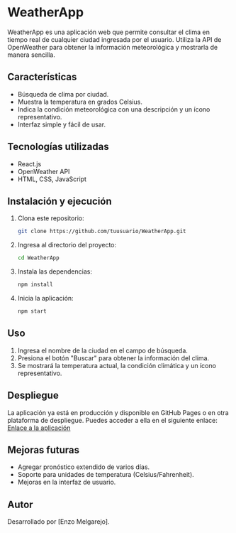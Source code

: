 # WeatherApp

WeatherApp es una aplicación web que permite consultar el clima en tiempo real de cualquier ciudad ingresada por el usuario. Utiliza la API de OpenWeather para obtener la información meteorológica y mostrarla de manera sencilla.

## Características
- Búsqueda de clima por ciudad.
- Muestra la temperatura en grados Celsius.
- Indica la condición meteorológica con una descripción y un ícono representativo.
- Interfaz simple y fácil de usar.

## Tecnologías utilizadas
- React.js
- OpenWeather API
- HTML, CSS, JavaScript

## Instalación y ejecución
1. Clona este repositorio:
   ```sh
   git clone https://github.com/tuusuario/WeatherApp.git
   ```
2. Ingresa al directorio del proyecto:
   ```sh
   cd WeatherApp
   ```
3. Instala las dependencias:
   ```sh
   npm install
   ```
4. Inicia la aplicación:
   ```sh
   npm start
   ```

## Uso
1. Ingresa el nombre de la ciudad en el campo de búsqueda.
2. Presiona el botón "Buscar" para obtener la información del clima.
3. Se mostrará la temperatura actual, la condición climática y un ícono representativo.

## Despliegue
La aplicación ya está en producción y disponible en GitHub Pages o en otra plataforma de despliegue. Puedes acceder a ella en el siguiente enlace:
[Enlace a la aplicación](https://EnzoAMelgarejo.github.io/WeatherApp)

## Mejoras futuras
- Agregar pronóstico extendido de varios días.
- Soporte para unidades de temperatura (Celsius/Fahrenheit).
- Mejoras en la interfaz de usuario.

## Autor
Desarrollado por [Enzo Melgarejo].